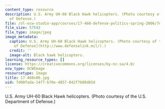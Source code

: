 ```yaml
---
content_type: resource
description: U.S. Army UH-60 Black Hawk helicopters. (Photo courtesy of the U.S. Department
  of Defense.)
file: /ol-ocw-studio-app/courses/17-460-defense-politics-spring-2006/7d00fada14f7b70e4857042f7680d85d_17-460s06.jpg
file_size: 57542
file_type: image/jpeg
image_metadata:
  caption: U.S. Army UH-60 Black Hawk helicopters. (Photo courtesy of the [U.S. Department
    of Defense](http://www.defenselink.mil/).)
  credit: ''
  image-alt: Black hawk helicopters.
learning_resource_types: []
license: https://creativecommons.org/licenses/by-nc-sa/4.0/
ocw_type: OCWImage
resourcetype: Image
title: 17-460s06.jpg
uid: 7d00fada-14f7-b70e-4857-042f7680d85d
---
```

U.S. Army UH-60 Black Hawk helicopters. (Photo courtesy of the U.S. Department of Defense.)